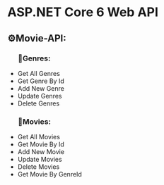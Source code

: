 <h1>ASP.NET Core 6 Web API</h1>
<h2>⚙️Movie-API:</h2>
<ul>
<h3>🎥Genres:</h3>
<li>Get All Genres</li>
<li>Get Genre By Id</li>
<li>Add New Genre</li>
<li>Update Genres</li>
<li>Delete Genres</li>
<h3>🍿Movies:</h3>
<li>Get All Movies</li>
<li>Get Movie By Id</li>
<li>Add New Movie</li>
<li>Update Movies</li>
<li>Delete Movies</li>
<li>Get Movie By GenreId</li>
</ul>

